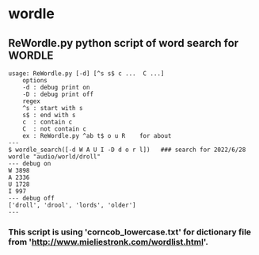 # wordle

## ReWordle.py  python script of word search for WORDLE

```
usage: ReWordle.py [-d] [^s s$ c ...  C ...]
	options
	-d : debug print on
	-D : debug print off
	regex
	^s : start with s
	s$ : end with s
	c  : contain c
	C  : not contain c
	ex : ReWordle.py ^ab t$ o u R    for about
---
$ wordle_search([-d W A U I -D d o r l])   ### search for 2022/6/28 wordle "audio/world/droll"
--- debug on
W 3898
A 2336
U 1728
I 997
--- debug off
['droll', 'drool', 'lords', 'older']
---
```

### This script is using 'corncob_lowercase.txt' for dictionary file from 'http://www.mieliestronk.com/wordlist.html'.
